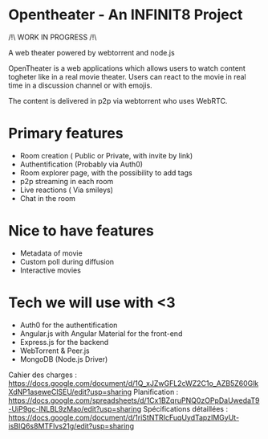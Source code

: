 # Opentheater - An INFINIT8 Project

/!\ WORK IN PROGRESS /!\

A web theater powered by webtorrent and node.js


OpenTheater is a web applications which allows users to watch content togheter like in a real movie theater. Users can react to the movie in real time in a discussion channel or with emojis.

The content is delivered in p2p via webtorrent who uses WebRTC.

# Primary features

* Room creation ( Public or Private, with invite by link)
* Authentification (Probably via Auth0)
* Room explorer page, with the possibility to add tags
* p2p streaming in each room
* Live reactions ( Via smileys)
* Chat in the room

# Nice to have features
* Metadata of movie
* Custom poll during diffusion
* Interactive movies

# Tech we will use with <3

* Auth0 for the authentification
* Angular.js with Angular Material for the front-end
* Express.js for the backend
* WebTorrent & Peer.js
* MongoDB (Node.js Driver)

Cahier des charges : https://docs.google.com/document/d/1Q_xJZwGFL2cWZ2C1o_AZB5Z60GlkXdNP1aseweClSEU/edit?usp=sharing
Planification : https://docs.google.com/spreadsheets/d/1Cx1BZqruPNQ0zOPpDaUwedaT9-UiP9gc-lNLBL9zMao/edit?usp=sharing
Spécifications détaillées : https://docs.google.com/document/d/1riStNTRIcFuqUydTapzIMGyUt-isBIQ6s8MTFlvs21g/edit?usp=sharing
